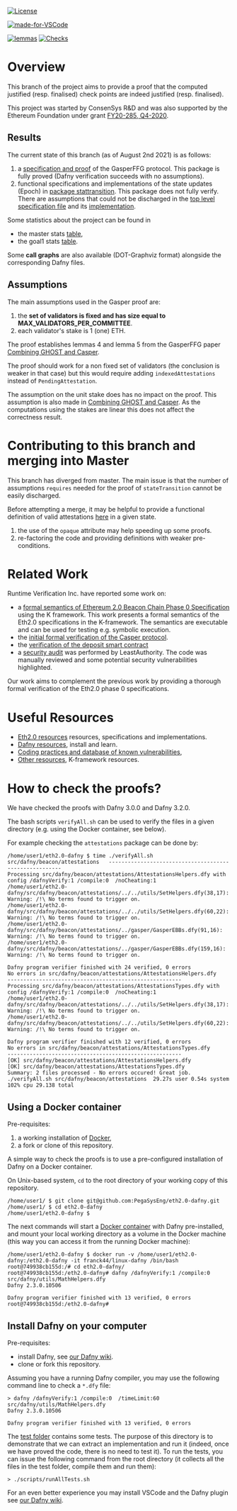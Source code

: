 

[![License](https://img.shields.io/badge/License-Apache%202.0-blue.svg)](https://opensource.org/licenses/Apache-2.0) 
<!-- ![GitHub commit activity](https://img.shields.io/github/commit-activity/w/PegaSysEng/eth2.0-dafny?style=flat) -->
[![made-for-VSCode](https://img.shields.io/badge/Made%20for-VSCode-1f425f.svg)](https://code.visualstudio.com/)

 [![lemmas](https://img.shields.io/badge/Lemmas-230-yellow.svg)](https://shields.io/) 
 [![Checks](https://img.shields.io/badge/DafnyVerify-VerifiedWithAssumes-orange.svg)](https://shields.io/) 

# Overview 

This branch of the project aims to provide a proof that the computed justified (resp. finalised) check points are indeed justified (resp. finalised).

This project was started by ConsenSys R&D and was also supported by the Ethereum Foundation under grant [FY20-285, Q4-2020](https://blog.ethereum.org/2021/03/22/esp-allocation-update-q4-2020/).

## Results

The current state of this branch (as of August 2nd 2021) is as follows:

1. a [specification and proof](https://github.com/ConsenSys/eth2.0-dafny/tree/goal1/src/dafny/beacon/gasper) of the GasperFFG protocol.
    This package is fully proved (Dafny verification succeeds with no assumptions).
2. functional specifications and implementations of the state updates (Epoch) in [package stattransition](https://github.com/ConsenSys/eth2.0-dafny/tree/goal1/src/dafny/beacon/statetransition). This package does not fully verify. There are assumptions that could not be discharged in the [top level specification file](https://github.com/ConsenSys/eth2.0-dafny/blob/goal1/src/dafny/beacon/statetransition/StateTransition.s.dfy) and its [implementation](https://github.com/ConsenSys/eth2.0-dafny/blob/goal1/src/dafny/beacon/statetransition/StateTransition.dfy).
  
Some statistics about the project can be found in

* the master stats [table](https://github.com/ConsenSys/eth2.0-dafny/tree/master/wiki/stats.md),
* the goal1 stats [table](./wiki/stats.md).

Some **call graphs** are also available (DOT-Graphviz format) alongside the corresponding Dafny files.


## Assumptions

The main assumptions used in the Gasper proof are:
1. the **set of validators is fixed and has size equal to MAX_VALIDATORS_PER_COMMITTEE**.
2. each validator's stake is 1 (one) ETH.

The proof establishes lemmas 4 and lemma 5 from the GasperFFG paper [Combining GHOST and Casper](https://arxiv.org/abs/2003.03052).

The proof should work for a non fixed set of validators (the conclusion is weaker in that case) but this would require adding ``indexedAttestations`` instead of ``PendingAttestation``. 

The assumption on the unit stake does has no impact on the proof. This assumption is also made in  [Combining GHOST and Casper](https://arxiv.org/abs/2003.03052). As the computations using the stakes are linear this does not affect the correctness result.

# Contributing to this branch and merging into Master

This branch has diverged from master.
The main issue is that the number of assumptions ``requires`` needed for the proof of ``stateTransition`` cannot be easily discharged.

Before attempting a merge, it may be helpful to provide a functional definition of valid attestations [here](https://github.com/ConsenSys/eth2.0-dafny/blob/goal1/src/dafny/beacon/attestations/AttestationsHelpers.dfy) in a given state.

1. the use of the ``opaque`` attribute may help speeding up some proofs. 
2. re-factoring the code and providing definitions with weaker pre-conditions.  

# Related Work

Runtime Verification Inc. have reported some work on:
<!-- 
The paper [An Executable K Model of Ethereum 2.0 Beacon Chain Phase 0 Specification](https://github.com/runtimeverification/beacon-chain-spec/blob/master/report/bck-report.pdf) describes how the K-framework can be used to:

* provide a formal semantics to Eth2.0 spec (phase 0)
* derive an executable model from it
* provide some insight into test coverage (using the current test suites).

This is a very nice work in terms of formalising the Eth2.0 specs.
However, the current state of the K-framework is limited to testing, and as mentioned before _testing can find bugs but cannot prove the absence of bugs._ -->

* a [formal semantics of Ethereum 2.0 Beacon Chain Phase 0 Specification](https://github.com/runtimeverification/beacon-chain-spec/) using the K framework.
This work presents a formal semantics of the Eth2.0 specifications in the K-framework. 
The semantics are executable and can be used for testing e.g. symbolic execution. 
* the [initial formal verification of the Casper protocol](https://runtimeverification.com/blog/runtime-verification-completes-formal-verification-of-ethereum-casper-protocol/).
* the [verification of the deposit smart contract](https://blog.ethereum.org/2020/02/04/eth2-quick-update-no-8/)
* a [security audit](https://blog.ethereum.org/2020/03/31/eth2-quick-update-no-10/) was performed by LeastAuthority. 
The code was manually reviewed and some potential security vulnerabilities highlighted.

Our work aims to complement the previous work by providing a thorough formal verification of the Eth2.0 phase 0 specifications.

# Useful Resources

* [Eth2.0 resources](wiki/eth2-specs.md) resources, specifications and implementations.
* [Dafny resources](wiki/dafny.md), install and learn.
* [Coding practices and database of known vulnerabilities](wiki/vulnerabilities.md),
* [Other resources](wiki/other-resources.md), K-framework resources.

# How to check the proofs?

We have checked the proofs with Dafny 3.0.0 and Dafny 3.2.0.

The bash scripts ``verifyAll.sh`` can be used to verify the files in a given directory (e.g. using the Docker container, see below).

For example checking the ``attestations`` package can be done by:

```[bash]
/home/user1/eth2.0-dafny $ time ./verifyAll.sh src/dafny/beacon/attestations   -------------------------------------------------------
Processing src/dafny/beacon/attestations/AttestationsHelpers.dfy with config /dafnyVerify:1 /compile:0  /noCheating:1
/home/user1/eth2.0-dafny/src/dafny/beacon/attestations/../../utils/SetHelpers.dfy(38,17): Warning: /!\ No terms found to trigger on.
/home/user1/eth2.0-dafny/src/dafny/beacon/attestations/../../utils/SetHelpers.dfy(60,22): Warning: /!\ No terms found to trigger on.
/home/user1/eth2.0-dafny/src/dafny/beacon/attestations/../gasper/GasperEBBs.dfy(91,16): Warning: /!\ No terms found to trigger on.
/home/user1/eth2.0-dafny/src/dafny/beacon/attestations/../gasper/GasperEBBs.dfy(159,16): Warning: /!\ No terms found to trigger on.

Dafny program verifier finished with 24 verified, 0 errors
No errors in src/dafny/beacon/attestations/AttestationsHelpers.dfy
-------------------------------------------------------
Processing src/dafny/beacon/attestations/AttestationsTypes.dfy with config /dafnyVerify:1 /compile:0  /noCheating:1
/home/user1/eth2.0-dafny/src/dafny/beacon/attestations/../../utils/SetHelpers.dfy(38,17): Warning: /!\ No terms found to trigger on.
/home/user1/eth2.0-dafny/src/dafny/beacon/attestations/../../utils/SetHelpers.dfy(60,22): Warning: /!\ No terms found to trigger on.

Dafny program verifier finished with 12 verified, 0 errors
No errors in src/dafny/beacon/attestations/AttestationsTypes.dfy
-------------------------------------------------------
[OK] src/dafny/beacon/attestations/AttestationsHelpers.dfy
[OK] src/dafny/beacon/attestations/AttestationsTypes.dfy
Summary: 2 files processed - No errors occured! Great job.
./verifyAll.sh src/dafny/beacon/attestations  29.27s user 0.54s system 102% cpu 29.138 total
```

## Using a Docker container

Pre-requisites:

1. a working installation of [Docker](https://docs.docker.com),
2. a fork or clone of this repository.

A simple way to check the proofs is to use a pre-configured installation of Dafny on a Docker container.

On Unix-based system, `cd` to the root directory of your working copy of this repository.
```
/home/user1/ $ git clone git@github.com:PegaSysEng/eth2.0-dafny.git
/home/user1/ $ cd eth2.0-dafny
/home/user1/eth2.0-dafny $ 
```

The next commands will start a [Docker container](https://hub.docker.com/repository/docker/franck44/linux-dafny) with Dafny pre-installed, and mount your local working directory as a volume in the Docker machine (this way you can access it from the running Docker machine):
```
/home/user1/eth2.0-dafny $ docker run -v /home/user1/eth2.0-dafny:/eth2.0-dafny -it franck44/linux-dafny /bin/bash
root@749938cb155d:/# cd eth2.0-dafny/
root@749938cb155d:/eth2.0-dafny# dafny /dafnyVerify:1 /compile:0 src/dafny/utils/MathHelpers.dfy 
Dafny 2.3.0.10506

Dafny program verifier finished with 13 verified, 0 errors
root@749938cb155d:/eth2.0-dafny# 
```

## Install Dafny on your computer

Pre-requisites:

* install Dafny, see [our Dafny wiki](wiki/dafny.md).
* clone or fork this repository.

Assuming you have a running Dafny compiler, you may use the following command line to check a `*.dfy` file:
```
> dafny /dafnyVerify:1 /compile:0  /timeLimit:60 src/dafny/utils/MathHelpers.dfy
Dafny 2.3.0.10506

Dafny program verifier finished with 13 verified, 0 errors
```

The [test folder](https://github.com/PegaSysEng/eth2.0-dafny/tree/master/test/dafny) contains some tests.
The purpose of this directory is to demonstrate that we can extract an implementation and run it (indeed, once we have proved the code, there is no need to test it).
To run the tests, you can issue the following command from the root directory (it collects all the files in the test folder, compile them and run them):

```
> ./scripts/runAllTests.sh
```

 For an even  better experience you may install VSCode and the Dafny plugin see [our Dafny wiki](https://github.com/PegaSysEng/eth2.0-dafny/wiki/Eth2.0-verification-in-Dafny).

